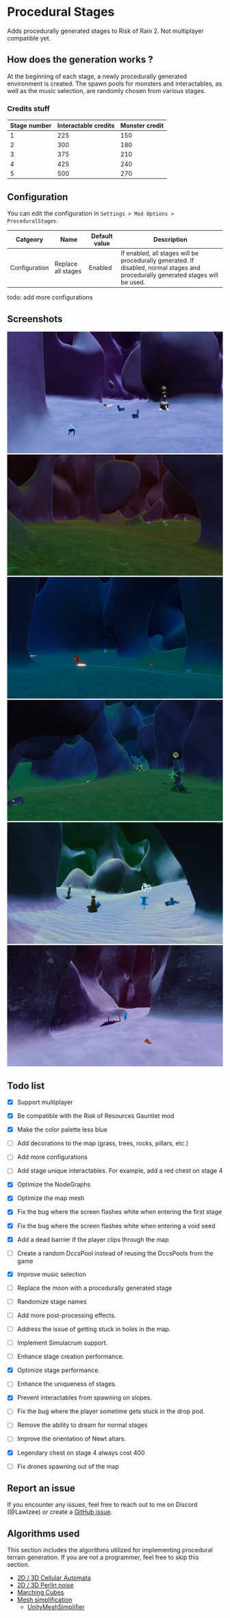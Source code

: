# Procedural Stages

Adds procedurally generated stages to Risk of Rain 2. Not multiplayer compatible yet.

## How does the generation works ?
At the beginning of each stage, a newly procedurally generated environment is created. The spawn pools for monsters and interactables, as well as the music selection, are randomly chosen from various stages.

### Credits stuff

|Stage number|Interactable credits|Monster credit|
|--|--|--|
|1|225|150|
|2|300|180|
|3|375|210|
|4|425|240|
|5|500|270|

## Configuration

You can edit the configuration in `Settings > Mod Options > ProceduralStages`.

|Catgeory|Name|Default value|Description|
|--|--|--|--|
|Configuration|Replace all stages|Enabled|If enabled, all stages will be procedurally generated. If disabled, normal stages and procedurally generated stages will be used.

todo: add more configurations

## Screenshots

![Image1](https://raw.githubusercontent.com/Lawlzee/UnityMapGenerator/master/Mod/Images/1.3/Image7.png)
![Image2](https://raw.githubusercontent.com/Lawlzee/UnityMapGenerator/master/Mod/Images/1.3/Image2.png)
![Image3](https://raw.githubusercontent.com/Lawlzee/UnityMapGenerator/master/Mod/Images/1.3/Image3.png)
![Image4](https://raw.githubusercontent.com/Lawlzee/UnityMapGenerator/master/Mod/Images/1.3/Image4.png)
![Image5](https://raw.githubusercontent.com/Lawlzee/UnityMapGenerator/master/Mod/Images/1.3/Image9.png)
![Image6](https://raw.githubusercontent.com/Lawlzee/UnityMapGenerator/master/Mod/Images/1.3/Image8.png)

## Todo list
- [X] Support multiplayer
- [X] Be compatible with the Risk of Resources Gauntlet mod
- [X] Make the color palette less blue
- [ ] Add decorations to the map (grass, trees, rocks, pillars, etc.)
- [ ] Add more configurations
- [ ] Add stage unique interactables. For example, add a red chest on stage 4
- [X] Optimize the NodeGraphs
- [X] Optimize the map mesh
- [X] Fix the bug where the screen flashes white when entering the first stage
- [X] Fix the bug where the screen flashes white when entering a void seed
- [X] Add a dead barrier if the player clips through the map
- [ ] Create a random DccsPool instead of reusing the DccsPools from the game
- [X] Improve music selection
- [ ] Replace the moon with a procedurally generated stage
- [ ] Randomize stage names
- [ ] Add more post-processing effects.
- [ ] Address the issue of getting stuck in holes in the map.
- [ ] Implement Simulacrum support.
- [ ] Enhance stage creation performance.
- [X] Optimize stage performance.
- [ ] Enhance the uniqueness of stages.
- [X] Prevent interactables from spawning on slopes.
- [ ] Fix the bug where the player sometime gets stuck in the drop pod.
- [ ] Remove the ability to dream for normal stages
- [ ] Improve the orientation of Newt altars.
- [X] Legendary chest on stage 4 always cost 400
- [ ] Fix drones spawning out of the map


## Report an issue

If you encounter any issues, feel free to reach out to me on Discord (@Lawlzee) or create a [GitHub issue](https://github.com/Lawlzee/UnityMapGenerator/issues/new).

## Algorithms used

This section includes the algorithms utilized for implementing procedural terrain generation. If you are not a programmer, feel free to skip this section.

- [2D / 3D Cellular Automata](https://www.youtube.com/watch?v=v7yyZZjF1z4&list=PLFt_AvWsXl0eZgMK_DT5_biRkWXftAOf9)
- [2D / 3D Perlin noise](https://en.wikipedia.org/wiki/Perlin_noise)
- [Marching Cubes](https://www.youtube.com/watch?v=M3iI2l0ltbE)
- [Mesh simplification](https://www.youtube.com/watch?v=biLY19kuGOs)
    - [UnityMeshSimplifier](https://github.com/Whinarn/UnityMeshSimplifier)